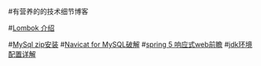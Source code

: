 #有营养的的技术细节博客

#[Lombok 介绍](https://blog.csdn.net/motui/article/details/79012846 "LomBok")

#[MySql zip安装](http://www.cnblogs.com/yyhh/p/5062153.html "msql_zip_install")
#[Navicat for MySQL破解](https://www.cnblogs.com/sunyangCoder/p/9060454.html "NativeCat for MySQL破解")
#[spring 5 响应式web前瞻](https://blog.csdn.net/emac/article/details/72814591 "spring 5 响应式web前瞻")
#[jdk环境配置详解](https://www.cnblogs.com/boringwind/p/8001300.html "jdk环境配置详解")


